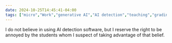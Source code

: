 ```yaml
---
date: 2024-10-25T14:45:41-04:00
tags: ["micro","Work","generative AI","AI detection","teaching","grading"]
---
```

I do not believe in using AI detection software, but I reserve the right to be annoyed by the students whom I suspect of taking advantage of that belief.